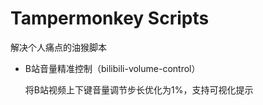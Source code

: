 # Tampermonkey Scripts
解决个人痛点的油猴脚本

- B站音量精准控制（bilibili-volume-control）

  将B站视频上下键音量调节步长优化为1%，支持可视化提示
